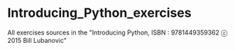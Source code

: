 # Introducing_Python_exercises

All exercises sources in the "Introducing Python, ISBN : 9781449359362 ⓒ 2015 Bill Lubanovic"
